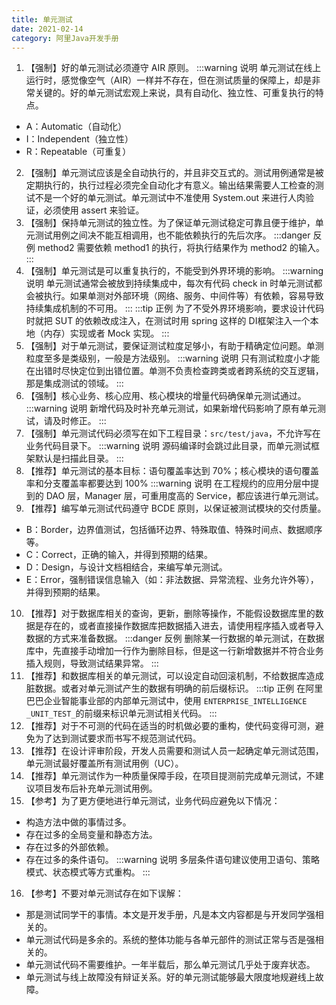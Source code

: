 ```yaml
---
title: 单元测试
date: 2021-02-14
category: 阿里Java开发手册
---
```

1. 【强制】好的单元测试必须遵守 AIR 原则。
:::warning 说明
单元测试在线上运行时，感觉像空气（AIR）一样并不存在，但在测试质量的保障上，却是非常关键的。好的单元测试宏观上来说，具有自动化、独立性、可重复执行的特点。
- A：Automatic（自动化）
- I：Independent（独立性）
- R：Repeatable（可重复）
2. 【强制】单元测试应该是全自动执行的，并且非交互式的。测试用例通常是被定期执行的，执行过程必须完全自动化才有意义。输出结果需要人工检查的测试不是一个好的单元测试。单元测试中不准使用 System.out 来进行人肉验证，必须使用 assert 来验证。
3. 【强制】保持单元测试的独立性。为了保证单元测试稳定可靠且便于维护，单元测试用例之间决不能互相调用，也不能依赖执行的先后次序。
:::danger 反例
method2 需要依赖 method1 的执行，将执行结果作为 method2 的输入。
:::
4. 【强制】单元测试是可以重复执行的，不能受到外界环境的影响。
:::warning 说明
单元测试通常会被放到持续集成中，每次有代码 check in 时单元测试都会被执行。如果单测对外部环境（网络、服务、中间件等）有依赖，容易导致持续集成机制的不可用。
:::
:::tip 正例
为了不受外界环境影响，要求设计代码时就把 SUT 的依赖改成注入，在测试时用 spring 这样的 DI框架注入一个本地（内存）实现或者 Mock 实现。
:::
5. 【强制】对于单元测试，要保证测试粒度足够小，有助于精确定位问题。单测粒度至多是类级别，一般是方法级别。
:::warning 说明
只有测试粒度小才能在出错时尽快定位到出错位置。单测不负责检查跨类或者跨系统的交互逻辑，那是集成测试的领域。
:::
6. 【强制】核心业务、核心应用、核心模块的增量代码确保单元测试通过。
:::warning 说明
新增代码及时补充单元测试，如果新增代码影响了原有单元测试，请及时修正。
:::
7. 【强制】单元测试代码必须写在如下工程目录：`src/test/java`，不允许写在业务代码目录下。
:::warning 说明
源码编译时会跳过此目录，而单元测试框架默认是扫描此目录。
:::
8. 【推荐】单元测试的基本目标：语句覆盖率达到 70%；核心模块的语句覆盖率和分支覆盖率都要达到 100%
:::warning 说明
在工程规约的应用分层中提到的 DAO 层，Manager 层，可重用度高的 Service，都应该进行单元测试。
9. 【推荐】编写单元测试代码遵守 BCDE 原则，以保证被测试模块的交付质量。
- B：Border，边界值测试，包括循环边界、特殊取值、特殊时间点、数据顺序等。
- C：Correct，正确的输入，并得到预期的结果。
- D：Design，与设计文档相结合，来编写单元测试。
- E：Error，强制错误信息输入（如：非法数据、异常流程、业务允许外等），并得到预期的结果。
10. 【推荐】对于数据库相关的查询，更新，删除等操作，不能假设数据库里的数据是存在的，或者直接操作数据库把数据插入进去，请使用程序插入或者导入数据的方式来准备数据。
:::danger 反例
删除某一行数据的单元测试，在数据库中，先直接手动增加一行作为删除目标，但是这一行新增数据并不符合业务插入规则，导致测试结果异常。
:::
11. 【推荐】和数据库相关的单元测试，可以设定自动回滚机制，不给数据库造成脏数据。或者对单元测试产生的数据有明确的前后缀标识。
:::tip 正例
在阿里巴巴企业智能事业部的内部单元测试中，使用 `ENTERPRISE_INTELLIGENCE` `_UNIT_TEST_`的前缀来标识单元测试相关代码。
:::
12. 【推荐】对于不可测的代码在适当的时机做必要的重构，使代码变得可测，避免为了达到测试要求而书写不规范测试代码。
13. 【推荐】在设计评审阶段，开发人员需要和测试人员一起确定单元测试范围，单元测试最好覆盖所有测试用例（UC）。
14. 【推荐】单元测试作为一种质量保障手段，在项目提测前完成单元测试，不建议项目发布后补充单元测试用例。
15. 【参考】为了更方便地进行单元测试，业务代码应避免以下情况：
- 构造方法中做的事情过多。
- 存在过多的全局变量和静态方法。
- 存在过多的外部依赖。
- 存在过多的条件语句。
:::warning 说明
多层条件语句建议使用卫语句、策略模式、状态模式等方式重构。
:::
16. 【参考】不要对单元测试存在如下误解：
- 那是测试同学干的事情。本文是开发手册，凡是本文内容都是与开发同学强相关的。
- 单元测试代码是多余的。系统的整体功能与各单元部件的测试正常与否是强相关的。
- 单元测试代码不需要维护。一年半载后，那么单元测试几乎处于废弃状态。
- 单元测试与线上故障没有辩证关系。好的单元测试能够最大限度地规避线上故障。